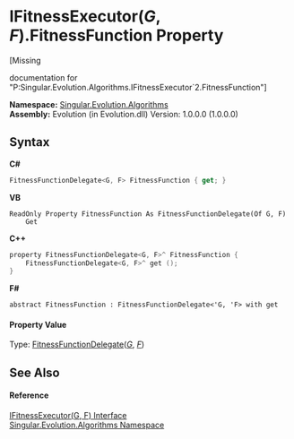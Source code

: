 # IFitnessExecutor(*G*, *F*).FitnessFunction Property 
 

\[Missing <summary> documentation for "P:Singular.Evolution.Algorithms.IFitnessExecutor`2.FitnessFunction"\]

**Namespace:**&nbsp;<a href="abe06fa4-bd7d-97b9-28d0-1b08952971eb">Singular.Evolution.Algorithms</a><br />**Assembly:**&nbsp;Evolution (in Evolution.dll) Version: 1.0.0.0 (1.0.0.0)

## Syntax

**C#**<br />
``` C#
FitnessFunctionDelegate<G, F> FitnessFunction { get; }
```

**VB**<br />
``` VB
ReadOnly Property FitnessFunction As FitnessFunctionDelegate(Of G, F)
	Get
```

**C++**<br />
``` C++
property FitnessFunctionDelegate<G, F>^ FitnessFunction {
	FitnessFunctionDelegate<G, F>^ get ();
}
```

**F#**<br />
``` F#
abstract FitnessFunction : FitnessFunctionDelegate<'G, 'F> with get

```


#### Property Value
Type: <a href="4b88a454-39e8-e68a-5fc1-8872005ab6ad">FitnessFunctionDelegate</a>(<a href="2b161e85-97b6-d164-e1e5-d57c8be7c80f">*G*</a>, <a href="2b161e85-97b6-d164-e1e5-d57c8be7c80f">*F*</a>)

## See Also


#### Reference
<a href="2b161e85-97b6-d164-e1e5-d57c8be7c80f">IFitnessExecutor(G, F) Interface</a><br /><a href="abe06fa4-bd7d-97b9-28d0-1b08952971eb">Singular.Evolution.Algorithms Namespace</a><br />
